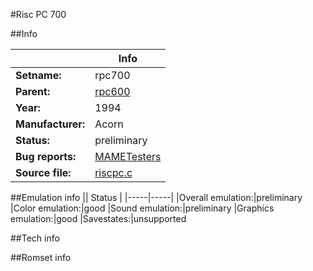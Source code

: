 #Risc PC 700

##Info

||Info|
|-----|-----|
|**Setname:**|rpc700
|**Parent:**|[rpc600](rpc600.md)
|**Year:**|1994
|**Manufacturer:**|Acorn
|**Status:**|preliminary
|**Bug reports:**|[MAMETesters](http://mametesters.org/view_all_set.php?type=1&temporary=y&search=riscpc.c)
|**Source file:**|[riscpc.c](https://github.com/mamedev/mame/blob/master/src/mess/drivers/riscpc.c)

##Emulation info
|| Status |
|-----|-----|
|Overall emulation:|preliminary
|Color emulation:|good
|Sound emulation:|preliminary
|Graphics emulation:|good
|Savestates:|unsupported

##Tech info

##Romset info

<!--- START OF EDITED COMMENT DO NOT TOUCH TEXT ABOVE-->
